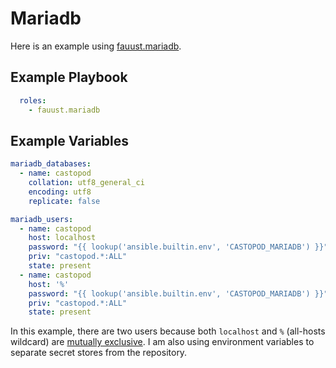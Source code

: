 # Mariadb

Here is an example using [fauust.mariadb](https://github.com/fauust/ansible-role-mariadb).

## Example Playbook

```yaml
  roles:
    - fauust.mariadb
```

## Example Variables

```yaml
mariadb_databases:
  - name: castopod
    collation: utf8_general_ci
    encoding: utf8
    replicate: false

mariadb_users:
  - name: castopod
    host: localhost
    password: "{{ lookup('ansible.builtin.env', 'CASTOPOD_MARIADB') }}"
    priv: "castopod.*:ALL"
    state: present
  - name: castopod
    host: '%'
    password: "{{ lookup('ansible.builtin.env', 'CASTOPOD_MARIADB') }}"
    priv: "castopod.*:ALL"
    state: present
```

In this example, there are two users because both `localhost` and `%` (all-hosts wildcard) are [mutually exclusive](https://stackoverflow.com/q/10823854/9290). I am also using environment variables to  separate secret stores from the repository.